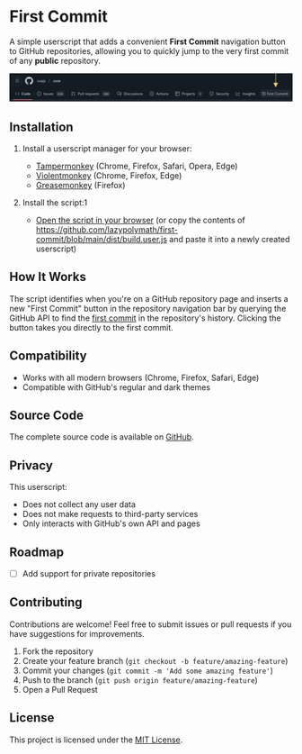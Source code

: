 # First Commit

A simple userscript that adds a convenient **First Commit** navigation button to GitHub repositories, allowing you to quickly jump to the very first commit of any **public** repository.

![First Commit Button Screenshot](./assets/first-commit.jpg)

## Installation

1. Install a userscript manager for your browser:
   - [Tampermonkey](https://www.tampermonkey.net) (Chrome, Firefox, Safari, Opera, Edge)
   - [Violentmonkey](https://violentmonkey.github.io) (Chrome, Firefox, Edge)
   - [Greasemonkey](https://addons.mozilla.org/en-US/firefox/addon/greasemonkey) (Firefox)

2. Install the script:1
   - [Open the script in your browser](https://github.com/lazypolymath/first-commit/raw/main/dist/build.user.js) (or copy the contents of https://github.com/lazypolymath/first-commit/blob/main/dist/build.user.js and paste it into a newly created userscript)

## How It Works

The script identifies when you're on a GitHub repository page and inserts a new "First Commit" button in the repository navigation bar by querying the GitHub API to find the [first commit](https://github.com/khalidbelk/FirstCommitter/blob/main/server/githubApi.ts#L34) in the repository's history. Clicking the button takes you directly to the first commit.

## Compatibility

- Works with all modern browsers (Chrome, Firefox, Safari, Edge)
- Compatible with GitHub's regular and dark themes

## Source Code

The complete source code is available on [GitHub](https://github.com/lazypolymath/first-commit).

## Privacy

This userscript:
- Does not collect any user data
- Does not make requests to third-party services
- Only interacts with GitHub's own API and pages

## Roadmap

- [ ] Add support for private repositories

## Contributing

Contributions are welcome! Feel free to submit issues or pull requests if you have suggestions for improvements.

1. Fork the repository
2. Create your feature branch (`git checkout -b feature/amazing-feature`)
3. Commit your changes (`git commit -m 'Add some amazing feature'`)
4. Push to the branch (`git push origin feature/amazing-feature`)
5. Open a Pull Request

## License

This project is licensed under the [MIT License](LICENSE).